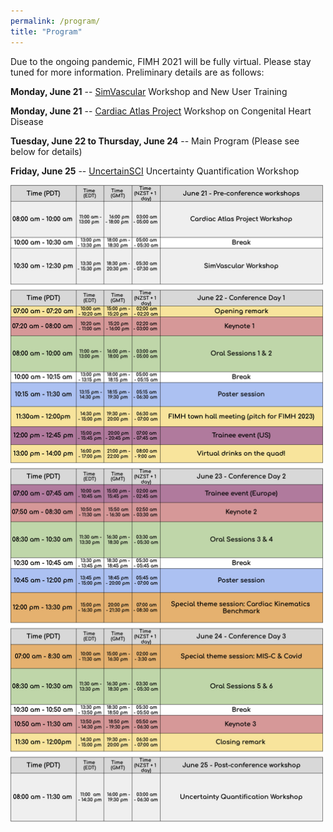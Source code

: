 ```yaml
---
permalink: /program/
title: "Program"
---
```


Due to the ongoing pandemic, FIMH 2021 will be fully virtual. Please stay tuned for more information. Preliminary details are as follows:

**Monday, June 21** -- [SimVascular](http://www.simvascular.org) Workshop and New User Training

**Monday, June 21** -- [Cardiac Atlas Project](https://www.cardiacatlas.org) Workshop on Congenital Heart Disease

**Tuesday, June 22 to Thursday, June 24** -- Main Program (Please see below for details)

**Friday, June 25** -- [UncertainSCI](https://www.sci.utah.edu/uqworkshop-2021.html) Uncertainty Quantification Workshop

<img src="/assets/images/FIMH2021_Schedule_v0.png" width="500px" />
